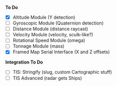 **To Do**
- [X] Altitude Module (Y detection)
- [ ] Gyroscopic Module (Quaternion detection)
- [ ] Distance Module (distance raycast)
- [ ] Velocity Module (velocity, sculk-like?)
- [ ] Rotational Speed Module (omega)
- [ ] Tonnage Module (mass)
- [X] Framed Map Serial Interface (X and Z offsets)

**Integration To Do**
- [ ] TIS: Stringify (slug, custom Cartographic stuff)
- [ ] TIS Advanced (radar gets Ships)

